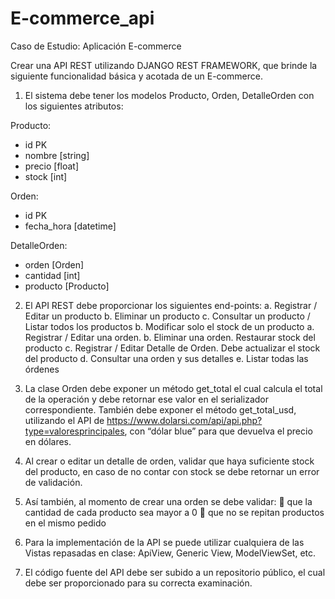# E-commerce_api

Caso de Estudio: Aplicación E-commerce

Crear una API REST utilizando DJANGO REST FRAMEWORK, que brinde la siguiente funcionalidad básica y acotada de un E-commerce.

1. El sistema debe tener los modelos Producto, Orden, DetalleOrden con los siguientes atributos:

Producto:
- id PK
- nombre [string]
- precio [float]
- stock [int]

Orden:
- id PK
- fecha_hora [datetime]

DetalleOrden:
- orden [Orden]
- cantidad [int]
- producto [Producto]

2. El API REST debe proporcionar los siguientes end-points:
a. Registrar / Editar un producto
b. Eliminar un producto
c. Consultar un producto / Listar todos los productos
b. Modificar solo el stock de un producto
a. Registrar / Editar una orden.
b. Eliminar una orden. Restaurar stock del producto
c. Registrar / Editar Detalle de Orden. Debe actualizar el stock del producto
d. Consultar una orden y sus detalles
e. Listar todas las órdenes

3. La clase Orden debe exponer un método get_total el cual calcula el total de la operación y debe retornar ese valor en el serializador correspondiente. También debe exponer el método get_total_usd, utilizando el API de https://www.dolarsi.com/api/api.php?type=valoresprincipales, con “dólar blue” para que devuelva el precio en dólares.

4. Al crear o editar un detalle de orden, validar que haya suficiente stock del producto, en caso de no contar con stock se debe retornar un error de validación.

5. Así también, al momento de crear una orden se debe validar:
 que la cantidad de cada producto sea mayor a 0
 que no se repitan productos en el mismo pedido

6. Para la implementación de la API se puede utilizar cualquiera de las Vistas repasadas en clase: ApiView, Generic View, ModelViewSet, etc.

7. El código fuente del API debe ser subido a un repositorio público, el cual debe ser proporcionado para su correcta examinación.